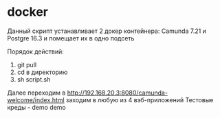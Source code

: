 # docker
Данный скрипт устанавливает 2 докер контейнера: Camunda 7.21 и Postgre 16.3 и помещает их в одно подсеть

Порядок действий:
  1. git pull
  2. cd в директорию
  3. sh script.sh

Далее переходим в http://192.168.20.3:8080/camunda-welcome/index.html заходим в любую из 4 вэб-приложений
Тестовые креды - demo demo
